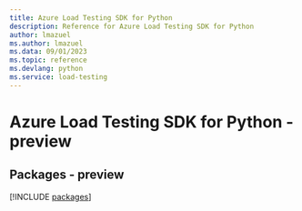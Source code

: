 ```yaml
---
title: Azure Load Testing SDK for Python
description: Reference for Azure Load Testing SDK for Python
author: lmazuel
ms.author: lmazuel
ms.data: 09/01/2023
ms.topic: reference
ms.devlang: python
ms.service: load-testing
---
```

# Azure Load Testing SDK for Python - preview
## Packages - preview
[!INCLUDE [packages](load-testing-index.md)]